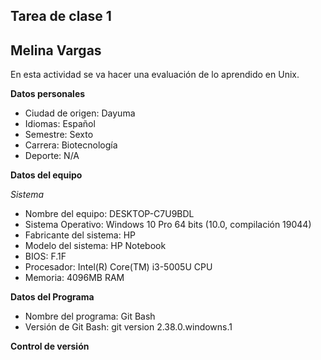 ## Tarea de clase 1 ##

## Melina Vargas

En esta actividad se va hacer una evaluación de lo aprendido en Unix.

**Datos personales**

- Ciudad de origen: Dayuma
- Idiomas: Español
- Semestre: Sexto
- Carrera: Biotecnología
- Deporte: N/A

**Datos del equipo**

*Sistema*

- Nombre del equipo: DESKTOP-C7U9BDL
- Sistema Operativo: Windows 10 Pro 64 bits (10.0, compilación 19044)
- Fabricante del sistema: HP
- Modelo del sistema: HP Notebook
- BIOS: F.1F
- Procesador: Intel(R) Core(TM) i3-5005U CPU
- Memoria: 4096MB RAM

**Datos del Programa**

- Nombre del programa: Git Bash
- Versión de Git Bash: git version 2.38.0.windowns.1

**Control de versión**

